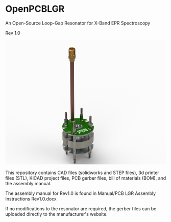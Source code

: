 # OpenPCBLGR
An Open-Source Loop-Gap Resonator for X-Band EPR Spectroscopy

Rev 1.0

![OpenPCBLGR Resonator](manual/RESONATOR_72dpi.png)


This repository contains CAD files (solidworks and STEP files), 3d printer files (STL), KiCAD project files, 
PCB gerber files, bill of materials (BOM), and the assembly manual.

The assembly manual for Rev1.0 is found in Manual/PCB LGR Assembly Instructions Rev1.0.docx

If no modifications to the resonator are required, the gerber files can be uploaded directly to the manufacturer's website.


 


